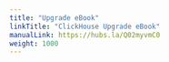 ```yaml
---
title: "Upgrade eBook"
linkTitle: "ClickHouse Upgrade eBook"
manualLink: https://hubs.la/Q02myvmC0
weight: 1000
---
```

